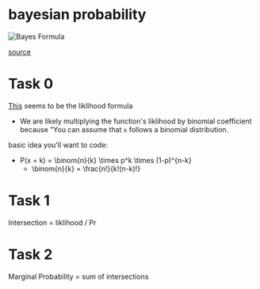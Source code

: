 # bayesian probability

![Bayes Formula](https://miro.medium.com/v2/resize:fit:1400/format:webp/1*oKi6F9CNeCyhLajj_RRSoA.jpeg)

  [source](https://towardsdatascience.com/what-is-bayes-rule-bb6598d8a2fd)

# Task 0

[This](https://stats.stackexchange.com/questions/181035/how-to-derive-the-likelihood-function-for-binomial-distribution-for-parameter-es) seems to be the liklihood formula

* We are likely multiplying the function's liklihood by binomial coefficient because "You can assume that `x` follows a binomial distribution.

basic idea you'll want to code:

* P(x = k) = \binom{n}{k} \times p^k \times (1-p)^{n-k}
  * \binom{n}{k} = \frac{n!}{k!(n-k)!}

# Task 1

Intersection = liklihood / Pr

# Task 2

Marginal Probability = sum of intersections